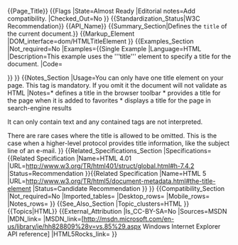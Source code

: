 {{Page_Title}}
{{Flags
|State=Almost Ready
|Editorial notes=Add compatibility.
|Checked_Out=No
}}
{{Standardization_Status|W3C Recommendation}}
{{API_Name}}
{{Summary_Section|Defines the <code>title</code> of the current document.}}
{{Markup_Element
|DOM_interface=dom/HTMLTitleElement
}}
{{Examples_Section
|Not_required=No
|Examples={{Single Example
|Language=HTML
|Description=This example uses the '''title''' element to specify a title for the document.
|Code=<!doctype html>
<html>
<head>
<title>WebPlatform.org - Your Web, documented</title>
</head>
</html>
}}
}}
{{Notes_Section
|Usage=You can only have one title element on your page. This tag is mandatory. If you omit it the document will not validate as HTML
|Notes=* defines a title in the browser toolbar
* provides a title for the page when it is added to favorites
* displays a title for the page in search-engine results

It can only contain text and any contained tags are not interpreted.

There are rare cases where the title is allowed to be omitted. This is the case when a higher-level protocol provides title information, like the subject line of an e-mail.
}}
{{Related_Specifications_Section
|Specifications={{Related Specification
|Name=HTML 4.01
|URL=http://www.w3.org/TR/html401/struct/global.html#h-7.4.2
|Status=Recommendation
}}{{Related Specification
|Name=HTML 5
|URL=http://www.w3.org/TR/html5/document-metadata.html#the-title-element
|Status=Candidate Recommendation
}}
}}
{{Compatibility_Section
|Not_required=No
|Imported_tables=
|Desktop_rows=
|Mobile_rows=
|Notes_rows=
}}
{{See_Also_Section
|Topic_clusters=HTML
}}
{{Topics|HTML}}
{{External_Attribution
|Is_CC-BY-SA=No
|Sources=MSDN
|MDN_link=
|MSDN_link=[http://msdn.microsoft.com/en-us/library/ie/hh828809%28v=vs.85%29.aspx Windows Internet Explorer API reference]
|HTML5Rocks_link=
}}